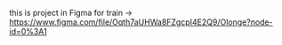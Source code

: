 this is project in Figma for train -> https://www.figma.com/file/Oqth7aUHWa8FZgcpI4E2Q9/Olonge?node-id=0%3A1
